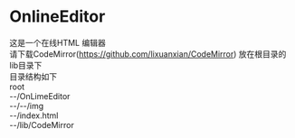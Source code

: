 OnlineEditor
============

 这是一个在线HTML 编辑器 <br />
 请下载CodeMirror(https://github.com/lixuanxian/CodeMirror) 放在根目录的lib目录下 <br />
 目录结构如下 <br />
root<br />
--/OnLimeEditor<br />
--/--/img<br />
--/index.html<br />
--/lib/CodeMirror<br />


